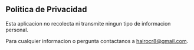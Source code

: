## Politica de Privacidad

Esta aplicacion no recolecta ni transmite ningun tipo de informacion personal.

Para cualquier informacion o pergunta contactanos a [hairocr8@gmail.com](hairocr8@gmail.com).
